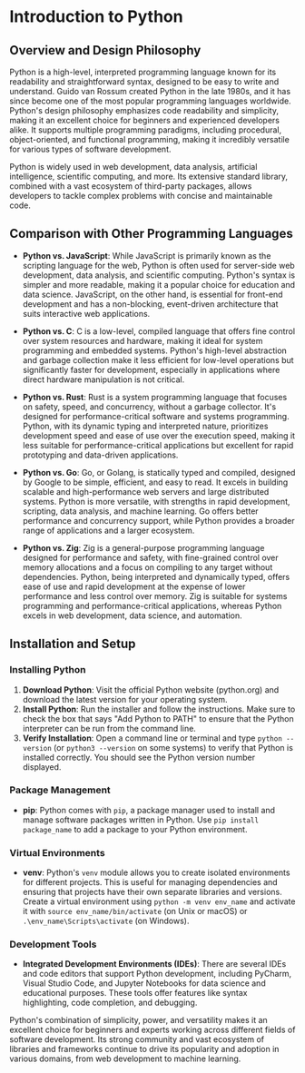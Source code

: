 # Introduction to Python

## Overview and Design Philosophy

Python is a high-level, interpreted programming language known for its readability and straightforward syntax, designed to be easy to write and understand. Guido van Rossum created Python in the late 1980s, and it has since become one of the most popular programming languages worldwide. Python's design philosophy emphasizes code readability and simplicity, making it an excellent choice for beginners and experienced developers alike. It supports multiple programming paradigms, including procedural, object-oriented, and functional programming, making it incredibly versatile for various types of software development.

Python is widely used in web development, data analysis, artificial intelligence, scientific computing, and more. Its extensive standard library, combined with a vast ecosystem of third-party packages, allows developers to tackle complex problems with concise and maintainable code.

## Comparison with Other Programming Languages

- **Python vs. JavaScript**: While JavaScript is primarily known as the scripting language for the web, Python is often used for server-side web development, data analysis, and scientific computing. Python's syntax is simpler and more readable, making it a popular choice for education and data science. JavaScript, on the other hand, is essential for front-end development and has a non-blocking, event-driven architecture that suits interactive web applications.

- **Python vs. C**: C is a low-level, compiled language that offers fine control over system resources and hardware, making it ideal for system programming and embedded systems. Python's high-level abstraction and garbage collection make it less efficient for low-level operations but significantly faster for development, especially in applications where direct hardware manipulation is not critical.

- **Python vs. Rust**: Rust is a system programming language that focuses on safety, speed, and concurrency, without a garbage collector. It's designed for performance-critical software and systems programming. Python, with its dynamic typing and interpreted nature, prioritizes development speed and ease of use over the execution speed, making it less suitable for performance-critical applications but excellent for rapid prototyping and data-driven applications.

- **Python vs. Go**: Go, or Golang, is statically typed and compiled, designed by Google to be simple, efficient, and easy to read. It excels in building scalable and high-performance web servers and large distributed systems. Python is more versatile, with strengths in rapid development, scripting, data analysis, and machine learning. Go offers better performance and concurrency support, while Python provides a broader range of applications and a larger ecosystem.

- **Python vs. Zig**: Zig is a general-purpose programming language designed for performance and safety, with fine-grained control over memory allocations and a focus on compiling to any target without dependencies. Python, being interpreted and dynamically typed, offers ease of use and rapid development at the expense of lower performance and less control over memory. Zig is suitable for systems programming and performance-critical applications, whereas Python excels in web development, data science, and automation.

## Installation and Setup

### Installing Python

1. **Download Python**: Visit the official Python website (python.org) and download the latest version for your operating system.
2. **Install Python**: Run the installer and follow the instructions. Make sure to check the box that says "Add Python to PATH" to ensure that the Python interpreter can be run from the command line.
3. **Verify Installation**: Open a command line or terminal and type `python --version` (or `python3 --version` on some systems) to verify that Python is installed correctly. You should see the Python version number displayed.

### Package Management

- **pip**: Python comes with `pip`, a package manager used to install and manage software packages written in Python. Use `pip install package_name` to add a package to your Python environment.

### Virtual Environments

- **venv**: Python's `venv` module allows you to create isolated environments for different projects. This is useful for managing dependencies and ensuring that projects have their own separate libraries and versions. Create a virtual environment using `python -m venv env_name` and activate it with `source env_name/bin/activate` (on Unix or macOS) or `.\env_name\Scripts\activate` (on Windows).

### Development Tools

- **Integrated Development Environments (IDEs)**: There are several IDEs and code editors that support Python development, including PyCharm, Visual Studio Code, and Jupyter Notebooks for data science and educational purposes. These tools offer features like syntax highlighting, code completion, and debugging.

Python's combination of simplicity, power, and versatility makes it an excellent choice for beginners and experts working across different fields of software development. Its strong community and vast ecosystem of libraries and frameworks continue to drive its popularity and adoption in various domains, from web development to machine learning.
